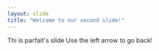 ```yaml
---
layout: slide
title: "Welcome to our second slide!"
---
```

Thi is parfait's slide
Use the left arrow to go back!